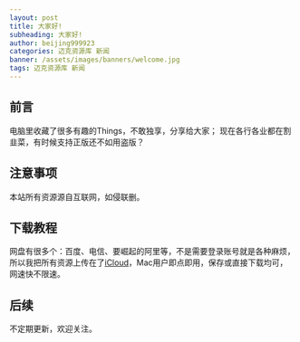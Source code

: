 ```yaml
---
layout: post
title: 大家好!
subheading: 大家好!
author: beijing999923
categories: 迈克资源库 新闻
banner: /assets/images/banners/welcome.jpg
tags: 迈克资源库 新闻
---
```


## 前言

电脑里收藏了很多有趣的Things，不敢独享，分享给大家；
现在各行各业都在割韭菜，有时候支持正版还不如用盗版？

## 注意事项

本站所有资源源自互联网，如侵联删。

## 下载教程

网盘有很多个：百度、电信、要崛起的阿里等，不是需要登录账号就是各种麻烦，所以我把所有资源上传在了[iCloud][iCloud]，Mac用户即点即用，保存或直接下载均可，网速快不限速。

[iCloud]: https://www.icloud.com

## 后续

不定期更新，欢迎关注。
